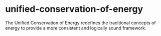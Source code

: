 # unified-conservation-of-energy
The Unified Conservation of Energy redefines the traditional concepts of energy to provide a more consistent and logically sound framework.
